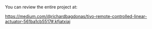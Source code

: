 You can review the entire project at:

https://medium.com/@richardbagdonas/tivo-remote-controlled-linear-actuator-561ba1cb5517#.kfjatxiaj
